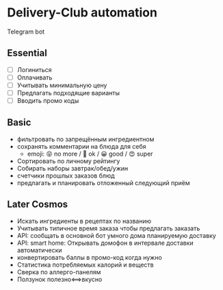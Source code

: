 # Delivery-Club automation

Telegram bot 

## Essential
- [ ] Логиниться
- [ ] Оплачивать 
- [ ] Учитывать минимальную цену 
- [ ] Предлагать подходящие варианты 
- [ ] Вводить промо коды

## Basic 
- фильтровать по запрещённым ингредиентном 
- сохранять комментарии на блюда для себя
	- emoji: 😝 no more / 🙂 ok / 😀 good / 😍 super
- Сортировать по личному рейтингу 
- Собирать наборы завтрак/обед/ужин
- счетчики прошлых заказов блюд 
- предлагать и планировать отложенный следующий приём

## Later Cosmos
- Искать ингредиенты в рецептах по названию 
- Учитывать типичное время заказа чтобы предлагать заказать 
- API: сообщать в основной бот умного дома планируемую доставку
- API: smart home: Открывать домофон в интервале доставки автоматически 
- конвертировать баллы в промо-код когда нужно 
- Статистика потребляемых калорий и веществ 
- Сверка по аллерго-панелям 
- Ползунок полезно<==>вкусно 
